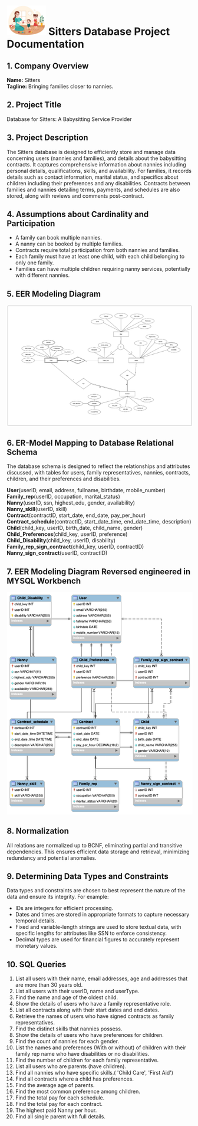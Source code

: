 <h1><img src="./assets/logo.jpg" alt="logo" style="height: 80px;"/> Sitters Database Project Documentation</h1>


## 1. Company Overview
**Name:** Sitters  
**Tagline:** Bringing families closer to nannies.

## 2. Project Title
Database for Sitters: A Babysitting Service Provider

## 3. Project Description
The Sitters database is designed to efficiently store and manage data concerning users (nannies and families), and details about the babysitting contracts. It captures comprehensive information about nannies including personal details, qualifications, skills, and availability. For families, it records details such as contact information, marital status, and specifics about children including their preferences and any disabilities. Contracts between families and nannies detailing terms, payments, and schedules are also stored, along with reviews and comments post-contract.

## 4. Assumptions about Cardinality and Participation
- A family can book multiple nannies.
- A nanny can be booked by multiple families.
- Contracts require total participation from both nannies and families.
- Each family must have at least one child, with each child belonging to only one family.
- Families can have multiple children requiring nanny services, potentially with different nannies.

## 5. EER Modeling Diagram
![Modeling Diagram](./assets/eer.png)

## 6. ER-Model Mapping to Database Relational Schema
The database schema is designed to reflect the relationships and attributes discussed, with tables for users, family representatives, nannies, contracts, children, and their preferences and disabilities. 

**User**(userID, email, address, fullname, birthdate, mobile_number)  
**Family_rep**(userID, occupation, marital_status)  
**Nanny**(userID, ssn, highest_edu, gender, availability)  
**Nanny_skill**(userID, skill)  
**Contract**(contractID, start_date, end_date, pay_per_hour)  
**Contract_schedule**(contractID, start_date_time, end_date_time, description)  
**Child**(child_key, userID, birth_date, child_name, gender)  
**Child_Preferences**(child_key, userID, preference)  
**Child_Disability**(child_key, userID, disability)  
**Family_rep_sign_contract**(child_key, userID, contractID)  
**Nanny_sign_contract**(userID, contractID)  

## 7. EER Modeling Diagram Reversed engineered in MYSQL Workbench
![Modeling Diagram](./assets/eer_reversed_engineered.png)

## 8. Normalization
All relations are normalized up to BCNF, eliminating partial and transitive dependencies. This ensures efficient data storage and retrieval, minimizing redundancy and potential anomalies.

## 9. Determining Data Types and Constraints
Data types and constraints are chosen to best represent the nature of the data and ensure its integrity. For example:
- IDs are integers for efficient processing.
- Dates and times are stored in appropriate formats to capture necessary temporal details.
- Fixed and variable-length strings are used to store textual data, with specific lengths for attributes like SSN to enforce consistency.
- Decimal types are used for financial figures to accurately represent monetary values.

## 10. SQL Queries
1. List all users with their name, email addresses, age and addresses that are more than 30 years old.
2. List all users with their userID, name and userType.
3. Find the name and age of the oldest child.
4. Show the details of users who have a family representative role.
5. List all contracts along with their start dates and end dates.
6. Retrieve the names of users who have signed contracts as family representatives.
7. Find the distinct skills that nannies possess.
8. Show the details of users who have preferences for children.
9. Find the count of nannies for each gender.
10. List the names and preferences (With or without) of children with their family rep name who have disabilities or no disabilities. 
11. Find the number of children for each family representative.
12. List all users who are parents (have children).
13. Find all nannies who have specific skills.( 'Child Care', 'First Aid')
14. Find all contracts where a child has preferences.
15. Find the average age of parents.
16. Find the most common preference among children.
17. Find the total pay for each schedule.
18. Find the total pay for each contract.
19. The highest paid Nanny per hour.
20. Find all single parent with full details.